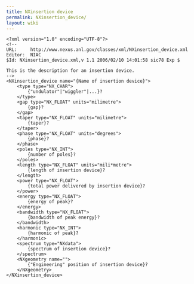 ```yaml
---
title: NXinsertion device
permalink: NXinsertion_device/
layout: wiki
---
```


    <?xml version="1.0" encoding="UTF-8"?>
    <!--
    URL:     http://www.nexus.anl.gov/classes/xml/NXinsertion_device.xml
    Editor:  NIAC
    $Id: NXinsertion_device.xml,v 1.1 2006/02/10 14:01:58 sic78 Exp $

    This is the description for an insertion device.
    -->
    <NXinsertion_device name="{Name of insertion device}">
        <type type="NX_CHAR">
            {"undulator"|"wiggler"|...}?
        </type>
        <gap type="NX_FLOAT" units="milimetre">
            {gap}?
        </gap>
        <taper type="NX_FLOAT" units="milimetre">
            {taper}?
        </taper>
        <phase type="NX_FLOAT" units="degrees">
            {phase}?
        </phase>
        <poles type="NX_INT">
            {number of poles}?
        </poles>
        <length type="NX_FLOAT" units="mili*metre">
            {length of insertion device}?
        </length>
        <power type="NX_FLOAT">
            {total power delivered by insertion device}?
        </power>
        <energy type="NX_FLOAT">
            {energy of peak}?
        </energy>
        <bandwidth type="NX_FLOAT">
            {bandwidth of peak energy}?
        </bandwidth>
        <harmonic type="NX_INT">
            {harmonic of peak}?
        </harmonic>
        <spectrum type="NXdata">
            {spectrum of insertion device}?
        </spectrum>
        <NXgeometry name="">
            {"Engineering" position of insertion device}?
        </NXgeometry>
    </NXinsertion_device>
